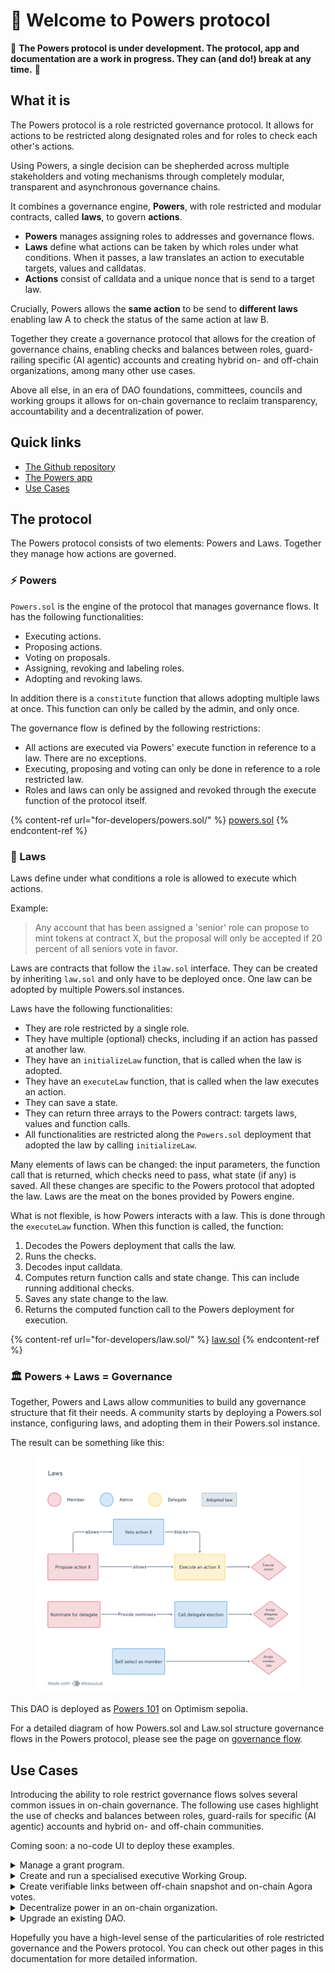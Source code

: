 # 💪 Welcome to Powers protocol

🚧 **The Powers protocol is under development. The protocol, app and documentation are a work in progress. They can (and do!) break at any time.** 🚧

## What it is

The Powers protocol is a role restricted governance protocol. It allows for actions to be restricted along designated roles and for roles to check each other's actions.&#x20;

Using Powers, a single decision can be shepherded across multiple stakeholders and voting mechanisms through completely modular, transparent and asynchronous governance chains.

It combines a governance engine, **Powers**, with role restricted and modular contracts, called **laws**, to govern **actions**.

* **Powers** manages assigning roles to addresses and governance flows.
* **Laws** define what actions can be taken by which roles under what conditions. When it passes, a law translates an action to executable targets, values and calldatas.&#x20;
* **Actions** consist of calldata and a unique nonce that is send to a target law.  &#x20;

Crucially, Powers allows the **same action** to be send to **different laws** enabling law A to check the status of the same action at law B.

Together they create a governance protocol that allows for the creation of governance chains, enabling checks and balances between roles, guard-railing specific (AI agentic) accounts and creating hybrid on- and off-chain organizations, among many other use cases.&#x20;

Above all else, in an era of DAO foundations, committees, councils and working groups it allows for on-chain governance to reclaim transparency, accountability and a decentralization of power.

## Quick links

* [The Github repository](https://github.com/7Cedars/powers)
* [The Powers app](https://powers-protocol.vercel.app/#usecases)
* [Use Cases](./#use-cases)

## The protocol

The Powers protocol consists of two elements: Powers and Laws. Together they manage how actions are governed.&#x20;

### ⚡ Powers

`Powers.sol` is the engine of the protocol that manages governance flows. It has the following functionalities:

* Executing actions.
* Proposing actions.
* Voting on proposals.
* Assigning, revoking and labeling roles.
* Adopting and revoking laws.

In addition there is a `constitute` function that allows adopting multiple laws at once. This function can only be called by the admin, and only once.

The governance flow is defined by the following restrictions:

* All actions are executed via Powers' execute function in reference to a law. There are no exceptions.
* Executing, proposing and voting can only be done in reference to a role restricted law.
* Roles and laws can only be assigned and revoked through the execute function of the protocol itself.

{% content-ref url="for-developers/powers.sol/" %}
[powers.sol](for-developers/powers.sol/)
{% endcontent-ref %}

### 📜 Laws

Laws define under what conditions a role is allowed to execute which actions.

Example:

> Any account that has been assigned a 'senior' role can propose to mint tokens at contract X, but the proposal will only be accepted if 20 percent of all seniors vote in favor.

Laws are contracts that follow the `ilaw.sol` interface. They can be created by inheriting `law.sol` and only have to be deployed once. One law can be adopted by multiple Powers.sol instances.

Laws have the following functionalities:

* They are role restricted by a single role.
* They have multiple (optional) checks, including if an action has passed at another law.
* They have an `initializeLaw` function, that is called when the law is adopted.
* They have an `executeLaw` function, that is called when the law executes an action.
* They can save a state.
* They can return three arrays to the Powers contract: targets laws, values and function calls.
* All functionalities are restricted along the `Powers.sol` deployment that adopted the law by calling `initializeLaw`.

Many elements of laws can be changed: the input parameters, the function call that is returned, which checks need to pass, what state (if any) is saved. All these changes are specific to the Powers protocol that adopted the law. Laws are the meat on the bones provided by Powers engine.

What is not flexible, is how Powers interacts with a law. This is done through the `executeLaw` function. When this function is called, the function:

1. Decodes the Powers deployment that calls the law.
2. Runs the checks.
3. Decodes input calldata.
4. Computes return function calls and state change. This can include running additional checks.
5. Saves any state change to the law.
6. Returns the computed function call to the Powers deployment for execution.

{% content-ref url="for-developers/law.sol/" %}
[law.sol](for-developers/law.sol/)
{% endcontent-ref %}

### 🏛️ Powers + Laws = Governance

Together, Powers and Laws allow communities to build any governance structure that fit their needs. A community starts by deploying a Powers.sol instance, configuring laws, and adopting them in their Powers.sol instance.

The result can be something like this:

<figure><img src=".gitbook/assets/image (8).png" alt=""><figcaption></figcaption></figure>

This DAO is deployed as [Powers 101](https://powers-protocol.vercel.app/11155420/0x96408bf4E5c6eD4C64F6B2f6677F058A0e53499D) on Optimism sepolia.

For a detailed diagram of how Powers.sol and Law.sol structure governance flows in the Powers protocol, please see the page on [governance flow](for-developers/powers.sol/governance-flow.md).

## Use Cases

Introducing the ability to role restrict governance flows solves several common issues in on-chain governance. The following use cases highlight the use of checks and balances between roles, guard-rails for specific (AI agentic) accounts and hybrid on- and off-chain communities.&#x20;

Coming soon: a no-code UI to deploy these examples.

<details>

<summary>Manage a grant program.</summary>

**Problem**: The premise of a grant program is simple. A DAO allocates assets in support for a particular goal (say support protocol development) and it delegates the power to decide who actually gets this money to representatives of the organisation. As it stands, this means transferring the assets to a new, separate, protocol that manages asset allocation.

This brings a whole set of new challenges around accountability: how to hold DAO representatives to account if the misbehave, how to hold grant recipients to account for meeting targets and, in the most extreme case, how to stop a program and get money back if it does not achieve its intended aim? Solving these issues involves a lot of overhead and legal wrangling, not to speak of bringing back in issues around the centralization of power.

**Solution**: Use a role restricted governance protocol. Combining laws and roles, an on-chain community can manage asset allocation through multiple roles that devolve responsibilities to each other, while holding each other to account.

**Implementation**: As Powers allows to define responsibilities precisely, it is straightforward to define a 'grant' law is only accessible to council members and gives access to, say, 50 ETH. It can then be made conditional on a proposal made by an applicant and a majority vote among council members. If the grant does not have the intended impact, an executive council can revoke the grant program. Any designated ether will automatically remain in the community.

Note that this also means that all decisions made by the grant council are logged, increasing transparency. It is also possible to implement procedures to challenge grant council decisions, to create a representation of grant recipients in the DAO, and more.

**Example**: See [Managed Grants](https://powers-protocol.vercel.app/1155420/0x26ff6c8d13FC8e6619b40e4b12575ffA85826755) as an example of a grant program governed by the Powers protocol.

</details>

<details>

<summary>Create and run a specialised executive Working Group.</summary>

Coming soon!&#x20;

</details>

<details>

<summary>Create verifiable links between off-chain snapshot and on-chain Agora votes.</summary>

**Problem**: Accounts do not have context, but members of a community do. This creates several concrete challenges in on-chain organisations: how to deal with the plurality of legal regimes in which community members live? How to deal with accounts that are not human, such as institutions and AI agents? How do we attest members using off-chain data? We somehow need to bring in off-chain contextualise on-chain accounts.

**Solution**: The above problems point to the use of oracles. These are services that provide off-chain data to on-chain smart contracts. The crucial challenge of these services is that they are asynchronous: they do not return data in the same block that it was requested. A seamless way to integrate asynchronous services into governance processes is needed. The Powers protocol provides exactly this.

**Implementation**: There are several implementations for different specific problems:

* We can randomize the allocation of roles to accounts. Similar to how citizens are called on for jury duty in the USA.
* We can create a law that designates roles to accounts depending on the country of residence of the human that owns the account.
* We can create a law that in which an AI agent assesses if a proposal should pass or not.

**Example**: See Beyond the Divide \[TBI] as an example of a Powers protocol implementation that includes all of the above mechanisms.

</details>

<details>

<summary>Decentralize power in an on-chain organization.</summary>

**Problem**: Many decision-making processes in on-chain organisations are highly centralized: Either token based voting is dominated by a few whales, or a multisig account controls crucial decision-making processes. This not only destroys the promise of decentralized on-chain governance but also renders governance susceptible to hostile vote capture.

**Solution**: With the Powers protocol it is possible to create mechanisms that check and balance powers between roles. For example, it is possible to create a governance chain where one role is allowed to pass (but not execute) an action, another to veto an action and a third to execute a (previously passed) action. This is a well known, and effective, way of addressing the centralization of power in communities. The most famous, but more elaborate, example is the separation between legislative, judicial and executive powers.

**Implementation**: Because the Powers protocol creates an action ID by hashing calldata, nonce and law address, it can check if another law has executed the same calldata and nonce. As Law.sol instances conditionally return calldata to Powers.sol, we can make them conditional on the execution of another law. When roles that control these different laws are assigned through divergent means, we can build a very secure and decentralised governance system.

**Example**: [Separated Powers](https://powers-protocol.vercel.app/11155420/0xA2bC87A810cf3B6B18e4Dc9Fb18bc74640207f15) is an example that balances the power to execute actions between token users, holders and developers.

</details>

<details>

<summary>Upgrade an existing DAO.</summary>

**Problem**: How to upgrade an existing DAO? Many of the most popular governance protocols are hard, if not impossible, to change. Is it possible to upgrade an existing DAO and start using the Powers protocol without having to abandon established governance mechanisms?

**Solution**: Yes. An existing DAO can start to use the Powers protocol without having to abandon its governance mechanisms. Even better, the extent that a community governs itself through its existing protocol or a new Powers deployment can be changed on a law-by-law basis. The Powers protocol provides a flexible, modular and governed process for upgrading on-chain communities. It allows for a gradual transformation of an existing DAO to one governed by Powers.

**Implementation**: First, in a newly deployed Powers protocol a role has to be designated to the existing DAO. Second, a governance chain needs to be implemented that allows for the adoption and revoking of laws. This chain can be setup as permissive or restrictive as needed, but the existing DAO should probably have the final say when adopting or revoking a law.

With this setup, it is possible to start out with very few (or no) assets in the new Powers protocol and start setting up several tasks governed by Powers. As confidence in the protocol grows, the DAO can send more assets to the protocol, and add new tasks and roles. The transition is complete when all stakeholders and tasks from the previous DAO are represented in the new Powers governance system and the DAO has transferred all its assets. The existing DAO can then be removed as a role holder.

**Example**: See [Governed Upgrades](https://powers-protocol.vercel.app/11155420/0xa42eBa397054882F651457E7816035A466A28756) as an example of an on-chain organisation with a governed upgradable governance system and a legacy DAO as role holder.

</details>

Hopefully you have a high-level sense of the particularities of role restricted governance and the Powers protocol. You can check out other pages in this documentation for more detailed information.
